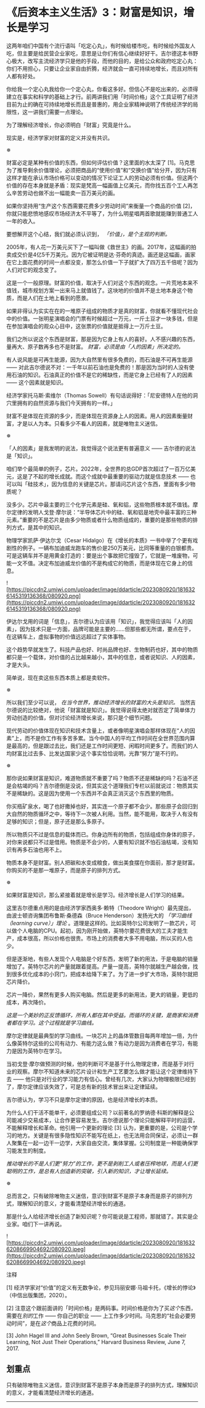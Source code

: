 # 《后资本主义生活》3：财富是知识，增长是学习

这两年咱们中国有个流行语叫「吃定心丸」，有时候给楼市吃，有时候给外国友人吃，但主要是给民营企业家吃，意思是让你们有信心继续好好干。吉尔德这本书野心极大，改写主流经济学只是他的手段，而他的目的，是给公众和政府吃定心丸：你们不用担心，只要让企业家自由折腾，经济就会一直可持续地增长，而且对所有人都有好处。

你给我一个定心丸我给你一个定心丸，你看这多好。但信心不是吃出来的，必须得建立在事实和科学的基础上才行。前两讲我们用「时间价格」这个工具证明了经济目前为止的确在可持续地增长而且是普惠的，用企业家精神说明了传统经济学的局限性，这一讲我们需要一点理论。

为了理解经济增长，你必须明白「财富」究竟是什么。

现实是，经济学家对财富的定义并没有共识。

✵

财富必定是某种有价值的东西，但如何评估价值？这里面的水太深了 [1]。马克思为了推导剩余价值理论，必须把商品的“使用价值”和“交换价值”给分开，因为只有这样才能在承认市场价格可以变动的情况下论证工人的劳动必须有价值。但这两个价值的存在本身就是矛盾：现实是梵高一幅画值上亿美元，而你找五百个工人再怎么辛苦劳动也做不出一幅能卖一百万美元的画。

如果你坚持用“生产这个东西需要花费多少劳动时间”来衡量一个商品的价值 [2]，你就只能悲愤地感叹市场经济太不平等了，为什么明星唱两首歌就能赚到普通工人一年的收入。

要想解开这个心结，我们就必须认识到， *「价值」，是个主观的判断。*

2005年，有人花一万美元买下了一幅叫做《救世主》的画。2017年，这幅画的拍卖成交价是4亿5千万美元。因为它被证明是达·芬奇的真迹。画还是这幅画，画家在它上面花费的时间一点都没变，那怎么价值一下子就扩大了四万五千倍呢？因为人们对它的观念变了。

这是一个一般原理。财富的价值，取决于人们对这个东西的观念。一片荒地本来不值钱，城市规划方案一出来马上就值钱了。这块地的价值并不是土地本身这个物质，而是人们在土地上看到的愿景。

如果非得认为实实在在的一堆原子组成的物质才是真的财富，你就看不懂现代社会中的价值。一张明星演唱会的门票有时候超过一万元，一斤土豆才一块多钱，但是在参加演唱会的观众心目中，这张票的价值就是抵得上一万斤土豆。

我们之所以说这个东西是财富，那是因为它身上有人的喜好。人不感兴趣的东西，量再大、原子数再多也不是财富。 *财富，必须是由「人的因素」所决定的。*

有人说风能是可再生能源，因为大自然里有很多免费的，而石油是不可再生能源 —— 对此吉尔德说不对：一千年以前石油也是免费的！那是因为当时的人没有使用石油的知识。石油真正的价值不是它的稀缺性，而是它身上已经有了人的因素 —— 这个因素就是知识。

经济学家托马斯·索维尔（Thomas Sowell）有句话说得好：「尼安德特人在他的洞穴里拥有的自然资源与我们今天拥有的一样。」

财富不是体现在资源的多少，而是体现在资源身上人的因素。用人的因素衡量财富，才是以人为本。只看多少不看人的因素，就是唯物主义迷信。

✵

「人的因素」是我发明的说法，我觉得这个说法更有普遍意义 —— 吉尔德的说法是「知识」。

咱们举个最简单的例子，芯片。2022年，全世界的总GDP首次超过了一百万亿美元，这是了不起的增长成就。而这个成就中最重要的驱动力就是信息技术 —— 也可以叫「硅技术」，因为信息的关键是芯片。那请问芯片这个东西，里面有多少物质呢？

没多少。芯片中最主要的三个化学元素是硅、氧和铝，这些物质根本就不值钱。摩尔定律的发明人戈登·摩尔说：“半导体芯片中的硅、氧和铝是地壳中最丰富的三种元素。”重要的不是芯片是由多少物质或者什么物质组成的，重要的是那些物质的排列方式，是其中的知识。

物理学家凯萨·伊达尔戈（Cesar Hidalgo）在《增长的本质》一书中举了个更有戏剧性的例子。一辆布加迪威龙跑车的售价是250万美元，比同等重量的白银都贵。可是这辆车并不是用黄金打造的：要是出个事故把它撞毁了，它就是一堆废物，可能一文不值。决定布加迪威龙价值的不是构成它的物质，而是体现在它身上的信息。

![https://piccdn2.umiwi.com/uploader/image/ddarticle/2023080920/1816326145319136368/080920.png](https://piccdn2.umiwi.com/uploader/image/ddarticle/2023080920/1816326145319136368/080920.png)

伊达尔戈用的词是「信息」，吉尔德认为应该用「知识」，我觉得应该叫「人的因素」，因为技术只是一方面，品牌可能是主要的……但那些都无所谓，要点在于，在这辆车上，虚拟事物的价值远远超过了实体事物。

这个趋势早就发生了。科技产品也好、时尚品牌也好、生物制药也好，其中的物质都只是一个载体，对价值的占比越来越小，其中的信息，或者说知识、人的因素，才是大头。

简单说，现在卖这些东西本质上都是卖软件。

✵

所以我们至少可以说， *在当今世界，推动经济增长的财富的大头是知识。* 当然吉尔德说的比较绝对，他说「财富就是知识」。我觉得说得太绝对就否定了简单体力劳动创造的价值，但对讨论经济增长来说，那只是个细节问题。

现代劳动的价值体现在知识和技术含量上，或者像明星演唱会那样体现在“人的因素”上，而不是你工作有多苦多累。当今中国人的平均工作时间在全世界范围内算是最高的，但是跟过去比，我们还是工作时间更短、闲暇时间更多了。而我们的人均财富比过去多、比发达国家少这个事实恰恰说明，光靠“努力”是不行的。

✵

那你说如果财富是知识，难道物质就不重要了吗？物质不还是稀缺的吗？石油不还是会枯竭的吗？吉尔德倒是没说，但其实这个道理我们专栏以前就说过：物质其实不是稀缺的。这是因为使用一个东西并不会真正消灭这个东西里的物质。

你买瓶矿泉水，喝了也好撒掉也好，其实连一个原子都不会少。那些原子会回归到大自然的物质循环之中，等待下一次被人利用。当然，能不能用，取决于人有没有足够的知识；但是，原子还是那么多原子。

所以物质只不过是信息的载体而已。你身边所有的物质，包括组成你身体的原子，对你来说都只不过是借用。物质是不会少的，人要有知识就不怕石油枯竭，没有知识有再多石油也用不上。

物质本身不是财富。别人把碳和水变成粮食，做出美食摆在你面前，那才是财富。你购买的不是那一堆原子，而是原子的排列方式。

✵

如果财富是知识，那么紧接着就是增长是学习。经济增长是人们学习的结果。

这里吉尔德重点用的是由经济学家西奥多·赖特（Theodore Wright）最先提出，由波士顿咨询集团布鲁斯·桑德森（Bruce Henderson）发扬光大的 *「学习曲线（learning curve）」理论* 。道理是这样的。比如英特尔公司发明了一款芯片，可以做个人电脑的CPU。起初，因为刚开始做，英特尔要花费很大的工夫才能生产，成本很高，所以价格也很贵。市场上的消费者大多不用电脑，所以买的人也少。

但是逐渐地，有些人发现个人电脑是个好东西，发明了新的用法，于是电脑的销量增加了。英特尔芯片的产量就跟着提高。产量一提高，英特尔就越生产越会做，找到很多优化成本的小窍门，把成本给降下来了。为了进一步扩大市场，英特尔就把芯片降价。

芯片一降价，果然有更多人购买电脑。然后是更多的新用法，更大的销量，更低的成本，再次降价。

 *这是一个美妙的正反馈循环，所有人都在其中受益。而循环的关键，是商家和消费者都在学习。这个过程就是学习曲线。*

摩尔定律就是最典型的学习曲线。一块芯片上的晶体管数目每两年增加一倍，为什么像英特尔这些的公司有动力、有能力这么做？有动力是因为消费者在学习，有能力是因为英特尔在学习。

当初戈登·摩尔做预测的时候，他的判断可不是基于什么物理定律，而是基于对行业的观察。摩尔不知道未来的芯片设计和生产工艺要怎么做才能让这个定律维持下去 —— 他只是对行业的学习能力有信心。曾经有几次，大家认为物理极限已经到了，摩尔定律应该失效了，可是总有新的技术冒出来让定律延续。

吉尔德认为，学习不只是摩尔定律的原因，也是经济增长的本质。

为什么人们干活不能单干，必须要组成公司？以前著名的罗纳德·科斯的解释是公司能减少交易成本，让合作更容易发生。吉尔德说那个理论只能解释平时的运营，不能解释增长和革命。他引用一个更新的理论 [3] 认为，更重要的是，公司是个学习的地方。关键是有很多隐性知识不能写在纸上，也无法用合同保证，必须让一群人聚集在一起一边干一边学，大家自由交流，集体掌握。公司制度是一种能确保学习能发生的制度。

 *推动增长的不是人们更“努力”的工作，更不是剥削工人或者压榨地球，而是人们更聪明的工作，是总有人创造新的突破，引入新的知识，才让增长延续。*

✵

总而言之，只有破除唯物主义迷信，意识到财富不是原子本身而是原子的排列方式，理解知识的意义，才能看清楚经济增长的通道。

那是什么人给经济增长创造了新知识呢？你可能说是工程师，那就错了。其实是企业家。咱们下一讲再说。

![https://piccdn2.umiwi.com/uploader/image/ddarticle/2023080920/1816326208669904692/080920.jpeg](https://piccdn2.umiwi.com/uploader/image/ddarticle/2023080920/1816326208669904692/080920.jpeg)

注释

[1] 经济学家对“价值”的定义有无数争论，参见玛丽安娜·马祖卡托，《增长的悖论》（中信出版集团，2020）。

[2] 注意这个跟前面讲的「时间价格」是两码事。时间价格是你为了买*这个*东西，需要在*别的*工作 —— 你自己的职业 —— 上工作多少时间。马克思的“社会必要劳动时间”，是在*这个*商品上花费的时间。

[3] John Hagel III and John Seely Brown, “Great Businesses Scale Their Learning, Not Just Their Operations,” Harvard Business Review, June 7, 2017.

## 划重点

只有破除唯物主义迷信，意识到财富不是原子本身而是原子的排列方式，理解知识的意义，才能看清楚经济增长的通道。

---

